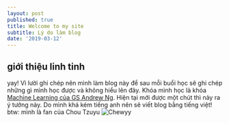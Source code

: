 ```yaml
---
layout: post
published: true
title: Welcome to my site
subtitle: Lý do làm blog
date: '2019-03-12'
---
```

## giới thiệu linh tinh

yay! Vì lười ghi chép nên mình làm blog này để sau mỗi buổi học sẽ ghi chép những gì mình học được và không hiểu lên đây. 
Khóa mình học là khóa [Machine Learning của GS Andrew Ng](https://www.coursera.org/learn/machine-learning). 
Hiện tại mới được một chút thì nảy ra ý tưởng này. 
Do mình khá kém tiếng anh nên sẽ viết blog bằng tiếng việt!
btw: mình là fan của Chou Tzuyu
![Chewyy]({{site.baseurl}}/img/52692409_2342182225825919_5213246168766611456_o.jpg)
